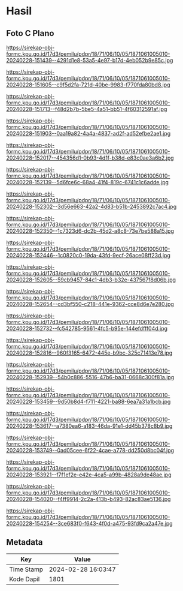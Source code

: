 # Hasil

## Foto C Plano

https://sirekap-obj-formc.kpu.go.id/17d3/pemilu/pdpr/18/71/06/10/05/1871061005010-20240228-151439--4291d1e8-53a5-4e97-b17d-4eb052b9e85c.jpg

https://sirekap-obj-formc.kpu.go.id/17d3/pemilu/pdpr/18/71/06/10/05/1871061005010-20240228-151605--c9f5d2fa-721d-40be-9983-f770fda80bd8.jpg

https://sirekap-obj-formc.kpu.go.id/17d3/pemilu/pdpr/18/71/06/10/05/1871061005010-20240228-151713--f48d2b7b-5be5-4a51-bb51-4f60312591af.jpg

https://sirekap-obj-formc.kpu.go.id/17d3/pemilu/pdpr/18/71/06/10/05/1871061005010-20240228-151903--0aa19a82-4a4a-4837-ad2f-ad52efbe2ae1.jpg

https://sirekap-obj-formc.kpu.go.id/17d3/pemilu/pdpr/18/71/06/10/05/1871061005010-20240228-152017--454356d1-0b93-4d1f-b38d-e83c0ae3a6b2.jpg

https://sirekap-obj-formc.kpu.go.id/17d3/pemilu/pdpr/18/71/06/10/05/1871061005010-20240228-152139--5d6fce6c-68a4-41f4-819c-6741c1c6adde.jpg

https://sirekap-obj-formc.kpu.go.id/17d3/pemilu/pdpr/18/71/06/10/05/1871061005010-20240228-152302--3d56e663-42a2-4d83-b51b-2453892c7ac4.jpg

https://sirekap-obj-formc.kpu.go.id/17d3/pemilu/pdpr/18/71/06/10/05/1871061005010-20240228-152350--1c7323d6-dc2b-45d2-a8c8-73e7be588a15.jpg

https://sirekap-obj-formc.kpu.go.id/17d3/pemilu/pdpr/18/71/06/10/05/1871061005010-20240228-152446--1c0820c0-19da-43fd-9ecf-26ace08ff23d.jpg

https://sirekap-obj-formc.kpu.go.id/17d3/pemilu/pdpr/18/71/06/10/05/1871061005010-20240228-152605--59cb9457-84c1-4db3-b32e-437567f8d06b.jpg

https://sirekap-obj-formc.kpu.go.id/17d3/pemilu/pdpr/18/71/06/10/05/1871061005010-20240228-152654--cd3bf550-c218-441e-9362-cce8d6e7e280.jpg

https://sirekap-obj-formc.kpu.go.id/17d3/pemilu/pdpr/18/71/06/10/05/1871061005010-20240228-152732--fc542785-9561-4fc5-b95e-144efdfff04d.jpg

https://sirekap-obj-formc.kpu.go.id/17d3/pemilu/pdpr/18/71/06/10/05/1871061005010-20240228-152816--960f3165-6472-445e-b9bc-325c71413e78.jpg

https://sirekap-obj-formc.kpu.go.id/17d3/pemilu/pdpr/18/71/06/10/05/1871061005010-20240228-152939--54b0c886-5516-47b6-ba31-0668c300f81a.jpg

https://sirekap-obj-formc.kpu.go.id/17d3/pemilu/pdpr/18/71/06/10/05/1871061005010-20240228-153459--9d50b8d4-f711-4221-ba88-6ea7a31a1bcb.jpg

https://sirekap-obj-formc.kpu.go.id/17d3/pemilu/pdpr/18/71/06/10/05/1871061005010-20240228-153617--a7380ea6-a183-46da-91e1-dd45b378c8b9.jpg

https://sirekap-obj-formc.kpu.go.id/17d3/pemilu/pdpr/18/71/06/10/05/1871061005010-20240228-153749--0ad05cee-6f22-4cae-a778-dd250d8bc04f.jpg

https://sirekap-obj-formc.kpu.go.id/17d3/pemilu/pdpr/18/71/06/10/05/1871061005010-20240228-153921--f7f1ef2e-e42e-4ca5-a99b-4828a9de48ae.jpg

https://sirekap-obj-formc.kpu.go.id/17d3/pemilu/pdpr/18/71/06/10/05/1871061005010-20240228-154020--f4ff9914-2c2a-413b-b493-82ac83ae5136.jpg

https://sirekap-obj-formc.kpu.go.id/17d3/pemilu/pdpr/18/71/06/10/05/1871061005010-20240228-154254--3ce683f0-f643-4f0d-a475-93fd9ca2a47e.jpg


## Metadata

| Key        | Value               |
| ---------- | ------------------- |
| Time Stamp | 2024-02-28 16:03:47 |
| Kode Dapil | 1801                |



